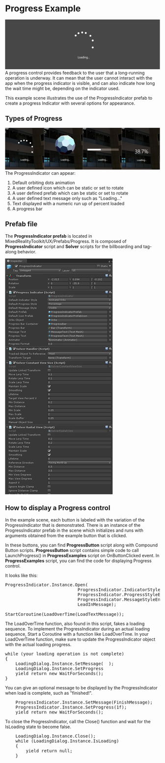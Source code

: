 # Progress Example
![Progress](/External/ReadMeImages/MRTK_Progress1.jpg)
A progress control provides feedback to the user that a long-running operation is underway. It can mean that the user cannot interact with the app when the progress indicator is visible, and can also indicate how long the wait time might be, depending on the indicator used.

This example scene illustrates the use of the ProgressIndicator prefab to create a progress Indicator with several options for appearance.


## Types of Progress
![Progress Types](/External/ReadMeImages/MRTK_Progress2.jpg)
The ProgressIndicator can appear:
1. Default orbiting dots animation
2. A user defined icon which can be static or set to rotate
3. A user defined prefab which can be static or set to rotate
4. A user defined text message only such as "Loading..."
5. Text displayed with a numeric run up of percent loaded
6. A progress bar


## Prefab file

The **ProgressIndicator prefab** is located in MixedRealityToolkit/UX/Prefabs/Progress. It is composed of **ProgressIndicator** script and **Solver** scripts for the billboarding and tag-along behavior.

![ProgressIndicator Properties](/External/ReadMeImages/MRTK_ProgressIndicatorInspector.jpg)


## How to display a Progress control
In the example scene, each button is labeled with the variation of the ProgressIndicator that is demonstrated. There is an instance of the ProgressIndicator prefab in the scene which initializes and runs with arguments obtained from the example button that is clicked. 

In these buttons, you can find **ProgressButton** script along with Compound Button scripts. **ProgressButton** script contains simple code to call LaunchProgress() in **ProgressExamples** script on OnButtonClicked event. In **ProgressExamples** script, you can find the code for displaying Progress control.

It looks like this: 
<pre>
ProgressIndicator.Instance.Open(
                            ProgressIndicator.IndicatorStyleEnum.None,
                            ProgressIndicator.ProgressStyleEnum.None,
                            ProgressIndicator.MessageStyleEnum.Visible,
                            LeadInMessage);

StartCoroutine(LoadOverTime(LoadTextMessage));
</pre>

The LoadOverTime function, also found in this script, fakes a loading sequence. To implement the ProgressIndicator during an actual loading sequence, Start a Coroutine with a function like LoadOverTime. In your LoadOverTime function, make sure to update the ProgressIndicator object with the actual loading progress.
<pre>
while (your loading operation is not complete)
{
    LoadingDialog.Instance.SetMessage( <loading progress message> );
    LoadingDialog.Instance.SetProgress<percent loaded>
    yield return new WaitForSeconds(<amount of time between updates ie 0.25 seconds>);
}
</pre>

You can give an optional message to be displayed by the ProgressIndicator when load is complete, such as "finished!".
<pre>
    ProgressIndicator.Instance.SetMessage(FinishMessage);
    ProgressIndicator.Instance.SetProgress(1f);
    yield return new WaitForSeconds(<amount of time to hold message ie 1.5 secs>);
</pre>

To close the ProgressIndicator, call the Close() function and wait for the IsLoading state to become false.
<pre>
    LoadingDialog.Instance.Close();
    while (LoadingDialog.Instance.IsLoading)
    {
        yield return null;
    }
</pre>


 
 
